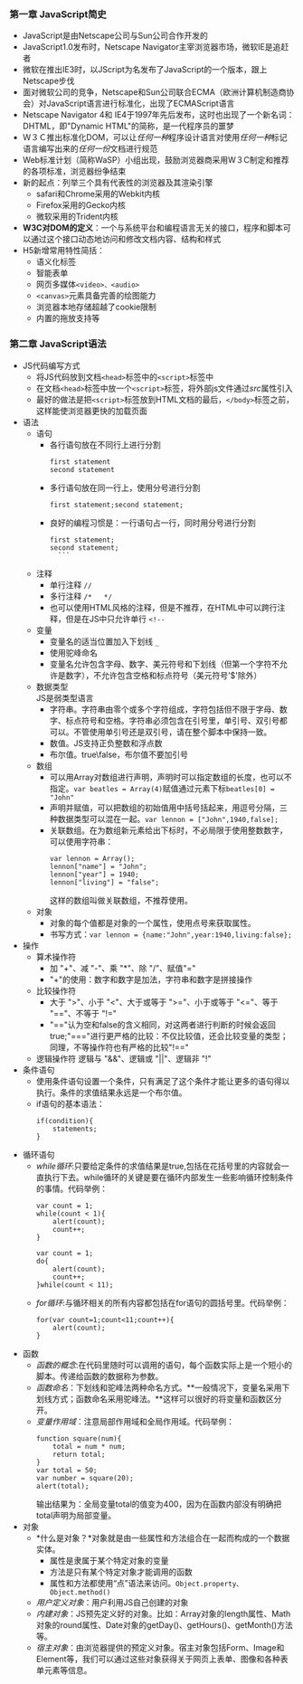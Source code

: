 ### 第一章 JavaScript简史
* JavaScript是由Netscape公司与Sun公司合作开发的
* JavaScript1.0发布时，Netscape Navigator主宰浏览器市场，微软IE是追赶者
* 微软在推出IE3时，以JScript为名发布了JavaScript的一个版本，跟上Netscape步伐
* 面对微软公司的竞争，Netscape和Sun公司联合ECMA（欧洲计算机制造商协会）对JavaScript语言进行标准化，出现了ECMAScript语言
* Netscape Navigator 4和 IE4于1997年先后发布，这时也出现了一个新名词：DHTML，即"Dynamic HTML"的简称，是一代程序员的噩梦
* Ｗ３Ｃ推出标准化DOM，可以让*任何一种*程序设计语言对使用*任何一种*标记语言编写出来的*任何一份*文档进行规范
* Web标准计划（简称WaSP）小组出现，鼓励浏览器商采用W３C制定和推荐的各项标准，浏览器纷争结束
* 新的起点：列举三个具有代表性的浏览器及其渲染引擎
    * safari和Chrome采用的Webkit内核
    * Firefox采用的Gecko内核
    * 微软采用的Trident内核
* **W3C对DOM的定义**：一个与系统平台和编程语言无关的接口，程序和脚本可以通过这个接口动态地访问和修改文档内容、结构和样式
* H5新增常用特性简括：
    * 语义化标签
    * 智能表单
    * 网页多媒体`<video>、<audio>`
    * `<canvas>`元素具备完善的绘图能力
    * 浏览器本地存储超越了cookie限制
    * 内置的拖放支持等

### 第二章 JavaScript语法
* JS代码编写方式
    * 将JS代码放到文档`<head>`标签中的`<script>`标签中
    * 在文档`<head>`标签中放一个`<script>`标签，将外部js文件通过*src*属性引入
    * 最好的做法是把`<script>`标签放到HTML文档的最后，`</body>`标签之前，这样能使浏览器更快的加载页面
* 语法
    * 语句
        * 各行语句放在不同行上进行分割
            ```
            first statement
            second statement
            ```
        * 多行语句放在同一行上，使用分号进行分割
            ```
            first statement;second statement;
            ```
        * 良好的编程习惯是：一行语句占一行，同时用分号进行分割
            ```
            first statement;
            second statement;
              ```
    * 注释
        * 单行注释 `//`
        * 多行注释 `/*   */`
        * 也可以使用HTML风格的注释，但是不推荐，在HTML中可以跨行注释，但是在JS中只允许单行 `<!--`
    * 变量
        * 变量名的适当位置加入下划线 `_`
        * 使用驼峰命名
        * 变量名允许包含字母、数字、美元符号和下划线（但第一个字符不允许是数字），不允许包含空格和标点符号（美元符号'$'除外）
    * 数据类型<br/>
    JS是弱类型语言
        * 字符串。字符串由零个或多个字符组成，字符包括但不限于字母、数字、标点符号和空格。字符串必须包含在引号里，单引号、双引号都可以。不管使用单引号还是双引号，请在整个脚本中保持一致。
        * 数值。JS支持正负整数和浮点数
        * 布尔值。true\false，布尔值不要加引号
    * 数组
        * 可以用Array对数组进行声明，声明时可以指定数组的长度，也可以不指定。`var beatles = Array(4)`赋值通过元素下标`beatles[0] = "John"`
        * 声明并赋值，可以把数组的初始值用中括号括起来，用逗号分隔，三种数据类型可以混在一起。`var lennon = ["John",1940,false];`
        * 关联数组。在为数组新元素给出下标时，不必局限于使用整数数字，可以使用字符串：
            ```
            var lennon = Array();
            lennon["name"] = "John";
            lennon["year"] = 1940;
            lennon["living"] = "false";
            ```
            这样的数组叫做关联数组，不推荐使用。
    * 对象
        * 对象的每个值都是对象的一个属性，使用点号来获取属性。      
        * 书写方式：`var lennon = {name:"John",year:1940,living:false};`
* 操作
    * 算术操作符
        * 加 "+"、减 "-"、乘 "*"、除 "/"、赋值"="
        * "+"的使用：数字和数字是加法，字符串和数字是拼接操作
    * 比较操作符
        * 大于 ">"、小于 "<"、大于或等于 ">="、小于或等于 "<="、等于 "=="、不等于 "!="
        * "=="认为空和false的含义相同，对这两者进行判断的时候会返回true;"==="进行更严格的比较：不仅比较值，还会比较变量的类型；同理，不等操作符也有严格的比较"!=="
    * 逻辑操作符
        逻辑与 "&&"、逻辑或 "||"、逻辑非 "!"
* 条件语句
    * 使用条件语句设置一个条件，只有满足了这个条件才能让更多的语句得以执行。条件的求值结果永远是一个布尔值。
    * if语句的基本语法：
        ```
        if(condition){
            statements;
        }
        ```
* 循环语句
    * *while循环*:只要给定条件的求值结果是true,包括在花括号里的内容就会一直执行下去。while循环的关键是要在循环内部发生一些影响循环控制条件的事情。代码举例：
        ```
        var count = 1;
        while(count < 1){
            alert(count);
            count++;
        }
        ```
        ```
        var count = 1;
        do{
            alert(count);
            count++;
        }while(count < 11);
        ```
    * *for循环*:与循环相关的所有内容都包括在for语句的圆括号里。代码举例：
        ```
        for(var count=1;count<11;count++){
            alert(count);
        }
        ```
* 函数
    * *函数的概念*:在代码里随时可以调用的语句，每个函数实际上是一个短小的脚本。传递给函数的数据称为参数。
    * *函数命名*：下划线和驼峰法两种命名方式。**一般情况下，变量名采用下划线方式；函数命名采用驼峰法。**这样可以很好的将变量和函数区分开。
    * *变量作用域*：注意局部作用域和全局作用域。代码举例：
        ```
        function square(num){
            total = num * num;
            return total;
        }
        var total = 50;
        var number = square(20);
        alert(total);
        ```
        输出结果为：全局变量total的值变为400，因为在函数内部没有明确把total声明为局部变量。
* 对象
    * *什么是对象？*对象就是由一些属性和方法组合在一起而构成的一个数据实体。
        * 属性是隶属于某个特定对象的变量
        * 方法是只有某个特定对象才能调用的函数
        * 属性和方法都使用“点”语法来访问。`Object.property、Object.method()`
    * *用户定义对象*：用户利用JS自己创建的对象
    * *内建对象*：JS预先定义好的对象。比如：Array对象的length属性、Math对象的round属性、Date对象的getDay()、getHours()、getMonth()方法等。
    * *宿主对象*：由浏览器提供的预定义对象。宿主对象包括Form、Image和Element等，我们可以通过这些对象获得关于网页上表单、图像和各种表单元素等信息。

